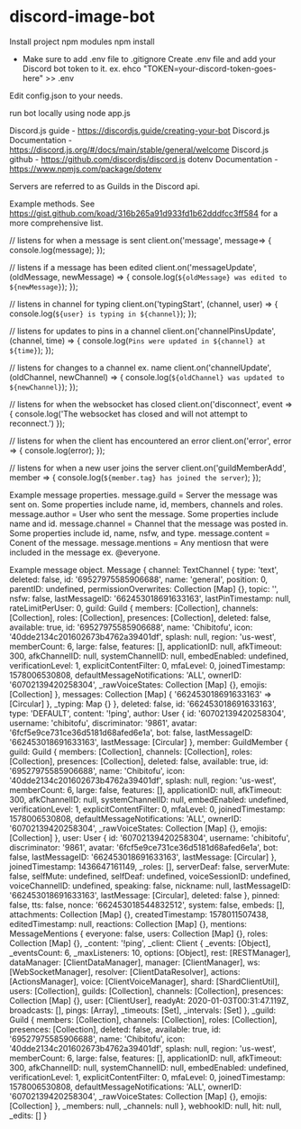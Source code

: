# discord-image-bot
Install project npm modules
npm install

* Make sure to add .env file to .gitignore
Create .env file and add your Discord bot token to it.
ex. ehco "TOKEN=your-discord-token-goes-here" >> .env

Edit config.json to your needs.

run bot locally using
node app.js

Discord.js guide - https://discordjs.guide/creating-your-bot
Discord.js Documentation - https://discord.js.org/#/docs/main/stable/general/welcome
Discord.js github - https://github.com/discordjs/discord.js
dotenv Documentation - https://www.npmjs.com/package/dotenv

Servers are referred to as Guilds in the Discord api.

Example methods.
See https://gist.github.com/koad/316b265a91d933fd1b62dddfcc3ff584 for a more comprehensive list.

// listens for when a message is sent
client.on('message', message=> {
    console.log(message);
});

// listens if a message has been edited
client.on('messageUpdate', (oldMessage, newMessage) => {
    console.log(`${oldMessage} was edited to ${newMessage}`);
});

// listens in channel for typing
client.on('typingStart', (channel, user) => {
    console.log(`${user} is typing in ${channel}`);
});

// listens for updates to pins in a channel
client.on('channelPinsUpdate', (channel, time) => {
    console.log(`Pins were updated in ${channel} at ${time}`);
});

// listens for changes to a channel ex. name
client.on('channelUpdate', (oldChannel, newChannel) => {
    console.log(`${oldChannel} was updated to ${newChannel}`);
});

// listens for when the websocket has closed
client.on('disconnect', event => {
    console.log('The websocket has closed and will not attempt to reconnect.')
});

// listens for when the client has encountered an error
client.on('error', error => {
    console.log(error);
});

// listens for when a new user joins the server
client.on('guildMemberAdd', member => {
    console.log(`${member.tag} has joined the server`);
});

Example message properties.
message.guild = Server the message was sent on. Some properties include name, id, members, channels and roles.
message.author = User who sent the message. Some properties include name and id.
message.channel = Channel that the message was posted in. Some properties include id, name, nsfw, and type.
message.content = Conent of the message.
message.mentions = Any mentiosn that were included in the message ex. @everyone.

Example message object.
Message {
  channel:
   TextChannel {
     type: 'text',
     deleted: false,
     id: '69527975585906688',
     name: 'general',
     position: 0,
     parentID: undefined,
     permissionOverwrites: Collection [Map] {},
     topic: '',
     nsfw: false,
     lastMessageID: '662453018691633163',
     lastPinTimestamp: null,
     rateLimitPerUser: 0,
     guild:
      Guild {
        members: [Collection],
        channels: [Collection],
        roles: [Collection],
        presences: [Collection],
        deleted: false,
        available: true,
        id: '69527975585906688',
        name: 'Chibitofu',
        icon: '40dde2134c201602673b4762a39401df',
        splash: null,
        region: 'us-west',
        memberCount: 6,
        large: false,
        features: [],
        applicationID: null,
        afkTimeout: 300,
        afkChannelID: null,
        systemChannelID: null,
        embedEnabled: undefined,
        verificationLevel: 1,
        explicitContentFilter: 0,
        mfaLevel: 0,
        joinedTimestamp: 1578006530808,
        defaultMessageNotifications: 'ALL',
        ownerID: '60702139420258304',
        _rawVoiceStates: Collection [Map] {},
        emojis: [Collection] },
     messages: Collection [Map] { '662453018691633163' => [Circular] },
     _typing: Map {} },
  deleted: false,
  id: '662453018691633163',
  type: 'DEFAULT',
  content: '!ping',
  author:
   User {
     id: '60702139420258304',
     username: 'chibitofu',
     discriminator: '9861',
     avatar: '6fcf5e9ce731ce36d5181d68afed6e1a',
     bot: false,
     lastMessageID: '662453018691633163',
     lastMessage: [Circular] },
  member:
   GuildMember {
     guild:
      Guild {
        members: [Collection],
        channels: [Collection],
        roles: [Collection],
        presences: [Collection],
        deleted: false,
        available: true,
        id: '69527975585906688',
        name: 'Chibitofu',
        icon: '40dde2134c201602673b4762a39401df',
        splash: null,
        region: 'us-west',
        memberCount: 6,
        large: false,
        features: [],
        applicationID: null,
        afkTimeout: 300,
        afkChannelID: null,
        systemChannelID: null,
        embedEnabled: undefined,
        verificationLevel: 1,
        explicitContentFilter: 0,
        mfaLevel: 0,
        joinedTimestamp: 1578006530808,
        defaultMessageNotifications: 'ALL',
        ownerID: '60702139420258304',
        _rawVoiceStates: Collection [Map] {},
        emojis: [Collection] },
     user:
      User {
        id: '60702139420258304',
        username: 'chibitofu',
        discriminator: '9861',
        avatar: '6fcf5e9ce731ce36d5181d68afed6e1a',
        bot: false,
        lastMessageID: '662453018691633163',
        lastMessage: [Circular] },
     joinedTimestamp: 1436647161149,
     _roles: [],
     serverDeaf: false,
     serverMute: false,
     selfMute: undefined,
     selfDeaf: undefined,
     voiceSessionID: undefined,
     voiceChannelID: undefined,
     speaking: false,
     nickname: null,
     lastMessageID: '662453018691633163',
     lastMessage: [Circular],
     deleted: false },
  pinned: false,
  tts: false,
  nonce: '662453018544832512',
  system: false,
  embeds: [],
  attachments: Collection [Map] {},
  createdTimestamp: 1578011507438,
  editedTimestamp: null,
  reactions: Collection [Map] {},
  mentions:
   MessageMentions {
     everyone: false,
     users: Collection [Map] {},
     roles: Collection [Map] {},
     _content: '!ping',
     _client:
      Client {
        _events: [Object],
        _eventsCount: 6,
        _maxListeners: 10,
        options: [Object],
        rest: [RESTManager],
        dataManager: [ClientDataManager],
        manager: [ClientManager],
        ws: [WebSocketManager],
        resolver: [ClientDataResolver],
        actions: [ActionsManager],
        voice: [ClientVoiceManager],
        shard: [ShardClientUtil],
        users: [Collection],
        guilds: [Collection],
        channels: [Collection],
        presences: Collection [Map] {},
        user: [ClientUser],
        readyAt: 2020-01-03T00:31:47.119Z,
        broadcasts: [],
        pings: [Array],
        _timeouts: [Set],
        _intervals: [Set] },
     _guild:
      Guild {
        members: [Collection],
        channels: [Collection],
        roles: [Collection],
        presences: [Collection],
        deleted: false,
        available: true,
        id: '69527975585906688',
        name: 'Chibitofu',
        icon: '40dde2134c201602673b4762a39401df',
        splash: null,
        region: 'us-west',
        memberCount: 6,
        large: false,
        features: [],
        applicationID: null,
        afkTimeout: 300,
        afkChannelID: null,
        systemChannelID: null,
        embedEnabled: undefined,
        verificationLevel: 1,
        explicitContentFilter: 0,
        mfaLevel: 0,
        joinedTimestamp: 1578006530808,
        defaultMessageNotifications: 'ALL',
        ownerID: '60702139420258304',
        _rawVoiceStates: Collection [Map] {},
        emojis: [Collection] },
     _members: null,
     _channels: null },
  webhookID: null,
  hit: null,
  _edits: [] }